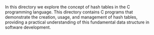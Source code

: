 In this directory we explore the concept of hash tables in the C programming language. This directory contains C programs that demonstrate the creation, usage, and management of hash tables, providing a practical understanding of this fundamental data structure in software development.
